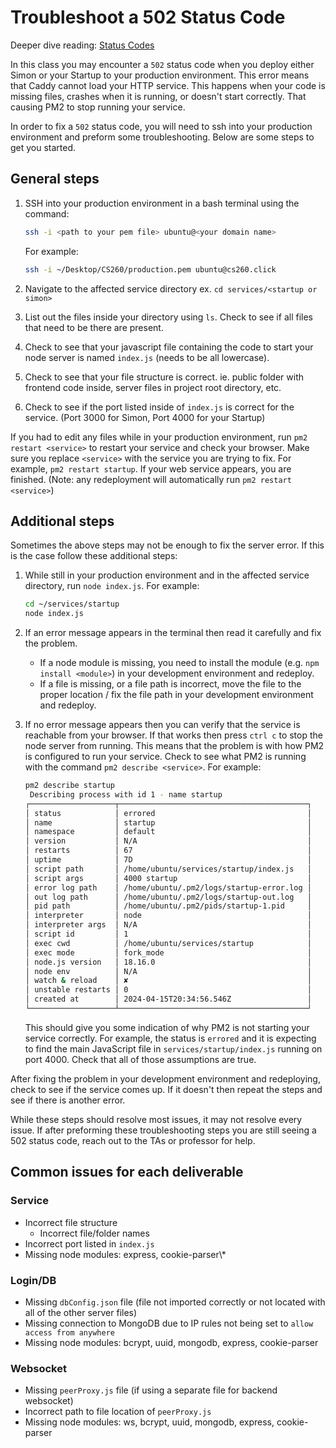# Troubleshoot a 502 Status Code

Deeper dive reading: [Status Codes](https://developer.mozilla.org/en-US/docs/Web/HTTP/Status)

In this class you may encounter a `502` status code when you deploy either Simon or your Startup to your production environment. This error means that Caddy cannot load your HTTP service. This happens when your code is missing files, crashes when it is running, or doesn't start correctly. That causing PM2 to stop running your service.

In order to fix a `502` status code, you will need to ssh into your production environment and preform some troubleshooting. Below are some steps to get you started.

## General steps

1. SSH into your production environment in a bash terminal using the command:

   ```sh
   ssh -i <path to your pem file> ubuntu@<your domain name>
   ```

   For example:

   ```sh
   ssh -i ~/Desktop/CS260/production.pem ubuntu@cs260.click
   ```

1. Navigate to the affected service directory ex. `cd services/<startup or simon>`

1. List out the files inside your directory using `ls`. Check to see if all files that need to be there are present.

1. Check to see that your javascript file containing the code to start your node server is named `index.js` (needs to be all lowercase).

1. Check to see that your file structure is correct. ie. public folder with frontend code inside, server files in project root directory, etc.

1. Check to see if the port listed inside of `index.js` is correct for the service. (Port 3000 for Simon, Port 4000 for your Startup)

If you had to edit any files while in your production environment, run `pm2 restart <service>` to restart your service and check your browser. Make sure you replace `<service>` with the service you are trying to fix. For example, `pm2 restart startup`. If your web service appears, you are finished. (Note: any redeployment will automatically run `pm2 restart <service>`)

## Additional steps

Sometimes the above steps may not be enough to fix the server error. If this is the case follow these additional steps:

1. While still in your production environment and in the affected service directory, run `node index.js`. For example:

   ```sh
   cd ~/services/startup
   node index.js
   ```

1. If an error message appears in the terminal then read it carefully and fix the problem.

   - If a node module is missing, you need to install the module (e.g. `npm install <module>`) in your development environment and redeploy.
   - If a file is missing, or a file path is incorrect, move the file to the proper location / fix the file path in your development environment and redeploy.

1. If no error message appears then you can verify that the service is reachable from your browser. If that works then press `ctrl c` to stop the node server from running. This means that the problem is with how PM2 is configured to run your service. Check to see what PM2 is running with the command `pm2 describe <service>`. For example:
   ```sh
   pm2 describe startup
    Describing process with id 1 - name startup
   ┌───────────────────┬──────────────────────────────────────────┐
   │ status            │ errored                                  │
   │ name              │ startup                                  │
   │ namespace         │ default                                  │
   │ version           │ N/A                                      │
   │ restarts          │ 67                                       │
   │ uptime            │ 7D                                       │
   │ script path       │ /home/ubuntu/services/startup/index.js   │
   │ script args       │ 4000 startup                             │
   │ error log path    │ /home/ubuntu/.pm2/logs/startup-error.log │
   │ out log path      │ /home/ubuntu/.pm2/logs/startup-out.log   │
   │ pid path          │ /home/ubuntu/.pm2/pids/startup-1.pid     │
   │ interpreter       │ node                                     │
   │ interpreter args  │ N/A                                      │
   │ script id         │ 1                                        │
   │ exec cwd          │ /home/ubuntu/services/startup            │
   │ exec mode         │ fork_mode                                │
   │ node.js version   │ 18.16.0                                  │
   │ node env          │ N/A                                      │
   │ watch & reload    │ ✘                                        │
   │ unstable restarts │ 0                                        │
   │ created at        │ 2024-04-15T20:34:56.546Z                 │
   └───────────────────┴──────────────────────────────────────────┘
   ```
   This should give you some indication of why PM2 is not starting your service correctly. For example, the status is `errored` and it is expecting to find the main JavaScript file in `services/startup/index.js` running on port 4000. Check that all of those assumptions are true.

After fixing the problem in your development environment and redeploying, check to see if the service comes up. If it doesn't then repeat the steps and see if there is another error.

While these steps should resolve most issues, it may not resolve every issue. If after preforming these troubleshooting steps you are still seeing a 502 status code, reach out to the TAs or professor for help.

## Common issues for each deliverable

### Service

- Incorrect file structure
  - Incorrect file/folder names
- Incorrect port listed in `index.js`
- Missing node modules: express, cookie-parser\\\*

### Login/DB

- Missing `dbConfig.json` file (file not imported correctly or not located with all of the other server files)
- Missing connection to MongoDB due to IP rules not being set to `allow access from anywhere`
- Missing node modules: bcrypt, uuid, mongodb, express, cookie-parser

### Websocket

- Missing `peerProxy.js` file (if using a separate file for backend websocket)
- Incorrect path to file location of `peerProxy.js`
- Missing node modules: ws, bcrypt, uuid, mongodb, express, cookie-parser
